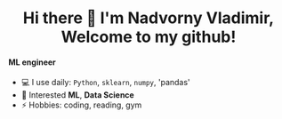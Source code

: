 <h1 align="center">Hi there 👋 I'm Nadvorny Vladimir, Welcome to my github!</a> 

#### ML engineer

- 💻 I use daily: `Python`, `sklearn`, `numpy`, 'pandas'
- 💬 Interested **ML**, **Data Science**
- ⚡️ Hobbies: coding, reading, gym